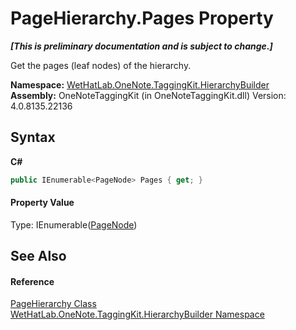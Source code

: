 # PageHierarchy.Pages Property 
 _**\[This is preliminary documentation and is subject to change.\]**_

Get the pages (leaf nodes) of the hierarchy.

**Namespace:**&nbsp;<a href="886a8d6b-3c89-17b1-a6bd-f04dfde95aba.md">WetHatLab.OneNote.TaggingKit.HierarchyBuilder</a><br />**Assembly:**&nbsp;OneNoteTaggingKit (in OneNoteTaggingKit.dll) Version: 4.0.8135.22136

## Syntax

**C#**<br />
``` C#
public IEnumerable<PageNode> Pages { get; }
```


#### Property Value
Type: IEnumerable(<a href="0d8ed3e9-a495-7ffc-8e7a-1b49391c2657.md">PageNode</a>)

## See Also


#### Reference
<a href="be4597ec-efdc-59c8-8477-7519318b8602.md">PageHierarchy Class</a><br /><a href="886a8d6b-3c89-17b1-a6bd-f04dfde95aba.md">WetHatLab.OneNote.TaggingKit.HierarchyBuilder Namespace</a><br />